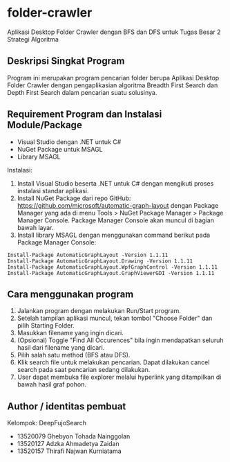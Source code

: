 # folder-crawler
Aplikasi Desktop Folder Crawler dengan BFS dan DFS untuk Tugas Besar 2 Strategi Algoritma

## Deskripsi Singkat Program
Program ini merupakan program pencarian folder berupa Aplikasi Desktop Folder Crawler dengan pengaplikasian algoritma Breadth First Search dan Depth First Search dalam pencarian suatu solusinya.

## Requirement Program dan Instalasi Module/Package
- Visual Studio dengan .NET untuk C#
- NuGet Package untuk MSAGL
- Library MSAGL

Instalasi:
1. Install Visual Studio beserta .NET untuk C# dengan mengikuti proses instalasi standar aplikasi.
2. Install NuGet Package dari repo GitHub: https://github.com/microsoft/automatic-graph-layout dengan Package Manager yang ada di menu Tools > NuGet Package Manager > Package Manager Console. Package Manager Console akan muncul di bagian bawah layar.
3. Install library MSAGL dengan menggunakan command berikut pada Package Manager Console:
```
Install-Package AutomaticGraphLayout -Version 1.1.11
Install-Package AutomaticGraphLayout.Drawing -Version 1.1.11
Install-Package AutomaticGraphLayout.WpfGraphControl -Version 1.1.11
Install-Package AutomaticGraphLayout.GraphViewerGDI -Version 1.1.11
```

## Cara menggunakan program
1. Jalankan program dengan melakukan Run/Start program.
2. Setelah tampilan aplikasi muncul, tekan tombol "Choose Folder" dan pilih Starting Folder.
3. Masukkan filename yang ingin dicari.
4. (Opsional) Toggle "Find All Occurences" bila ingin mendapatkan seluruh hasil dari filename yang dicari.
5. Pilih salah satu method (BFS atau DFS).
6. Klik search file untuk melakukan pencarian. Dapat dilakukan cancel search pada saat pencarian sedang dilakukan.
7. User dapat membuka file explorer melalui hyperlink yang ditampilkan di bawah hasil graf pohon.

## Author / identitas pembuat
Kelompok: DeepFujoSearch
- 13520079 Ghebyon Tohada Nainggolan
- 13520127 Adzka Ahmadetya Zaidan
- 13520157 Thirafi Najwan Kurniatama